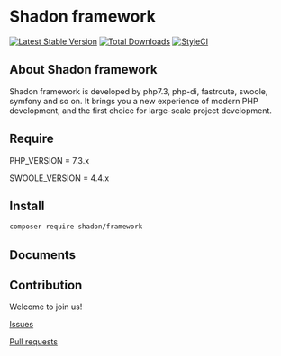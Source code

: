# Shadon framework

[![Latest Stable Version](https://poser.pugx.org/shadon/framework/v/stable.png)](https://packagist.org/packages/shadon/framework)
[![Total Downloads](https://poser.pugx.org/shadon/framework/downloads.png)](https://packagist.org/packages/shadon/framework)
[![StyleCI](https://styleci.io/repos/94968797/shield?branch=master)](https://styleci.io/repos/94968797)

## About Shadon framework

Shadon framework is developed by php7.3, php-di, fastroute, swoole, symfony and so on. It brings you a new experience of modern PHP development, and the first choice for large-scale project development.

## Require

PHP_VERSION = 7.3.x

SWOOLE_VERSION = 4.4.x

## Install

```bash
composer require shadon/framework
```

## Documents


## Contribution

Welcome to join us!

[Issues](https://github.com/EellyDev/framework/issues)

[Pull requests](https://github.com/EellyDev/framework/pulls)

